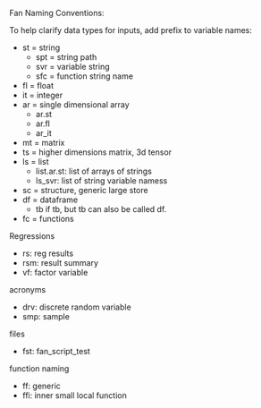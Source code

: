 Fan Naming Conventions:

To help clarify data types for inputs, add prefix to variable names:

- st = string
    + spt = string path
    + svr = variable string
    + sfc = function string name
- fl = float
- it = integer
- ar = single dimensional array
  + ar.st
  + ar.fl
  + ar_it
- mt = matrix
- ts = higher dimensions matrix, 3d tensor
- ls = list
  + list.ar.st: list of arrays of strings
  + ls_svr: list of string variable namess
- sc = structure, generic large store
- df = dataframe
  + tb if tb, but tb can also be called df.
- fc = functions

Regressions

- rs: reg results
- rsm: result summary
- vf: factor variable

acronyms

- drv: discrete random variable
- smp: sample

files

- fst: fan_script_test

function naming

- ff: generic
- ffi: inner small local function
